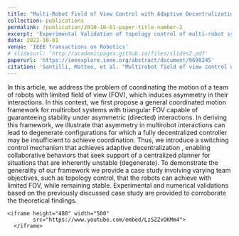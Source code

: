 ```yaml
---
title: "Multi-Robot Field of View Control with Adaptive Decentralization"
collection: publications
permalink: /publication/2010-10-01-paper-title-number-2
excerpt: 'Experimental Validation of topology control of multi-robot system.'
date: 2022-10-01
venue: 'IEEE Transactions on Robotics'
# slidesurl: 'http://academicpages.github.io/files/slides2.pdf'
paperurl: 'https://ieeexplore.ieee.org/abstract/document/9698245'
citation: 'Santilli, Matteo, et al. "Multirobot field of view control with adaptive decentralization." IEEE Transactions on Robotics 38.4 (2022): 2131-2150.'
---
```


In this article, we address the problem of coordinating the motion of a team of robots with limited field of view (FOV), which induces asymmetry in their interactions. In this context, we first propose a general coordinated motion framework for multirobot systems with triangular FOV capable of guaranteeing stability under asymmetric (directed) interactions. In deriving this framework, we illustrate that asymmetry in multirobot interactions can lead to degenerate configurations for which a fully decentralized controller may be insufficient to achieve coordination. Thus, we introduce a switching control mechanism that achieves adaptive decentralization , enabling collaborative behaviors that seek support of a centralized planner for situations that are inherently unstable (degenerate). To demonstrate the generality of our framework we provide a case study involving varying team objectives, such as topology control, that the robots can achieve with limited FOV, while remaining stable. Experimental and numerical validations based on the previously discussed case study are provided to corroborate the theoretical findings.

<head> 
    <meta charset="UTF-8"> 
    <meta name="viewport" 
          content="width=device-width, initial-scale=1.0"> 
    <title>YouTube video embed with autoplay and mute</title> 
</head> 
  
<body> 
  
    <iframe height="480" width="500" 
            src="https://www.youtube.com/embed/LzSZZvOKMm4"> 
      </iframe> 
  
</body> 